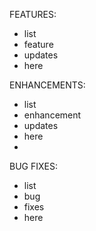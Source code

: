 FEATURES:
- list
- feature
- updates
- here

ENHANCEMENTS:
- list
- enhancement
- updates
- here
- 
BUG FIXES:
- list
- bug
- fixes
- here
